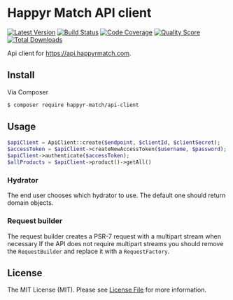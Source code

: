 # Happyr Match API client

[![Latest Version](https://img.shields.io/github/release/Happyr/match-api-client.svg?style=flat-square)](https://github.com/Happyr/match-api-client/releases)
[![Build Status](https://img.shields.io/travis/Happyr/match-api-client.svg?style=flat-square)](https://travis-ci.org/Happyr/match-api-client)
[![Code Coverage](https://img.shields.io/scrutinizer/coverage/g/Happyr/match-api-client.svg?style=flat-square)](https://scrutinizer-ci.com/g/Happyr/match-api-client)
[![Quality Score](https://img.shields.io/scrutinizer/g/Happyr/match-api-client.svg?style=flat-square)](https://scrutinizer-ci.com/g/Happyr/match-api-client)
[![Total Downloads](https://img.shields.io/packagist/dt/happyr-match/api-client.svg?style=flat-square)](https://packagist.org/packages/happyr-match/api-client)

Api client for https://api.happyrmatch.com.

## Install

Via Composer

``` bash
$ composer require happyr-match/api-client
```

## Usage

``` php
$apiClient = ApiClient::create($endpoint, $clientId, $clientSecret);
$accessToken = $apiClient->createNewAccessToken($username, $password);
$apiClient->authenticate($accessToken);
$allProducts = $apiClient->product()->getAll()
```

### Hydrator

The end user chooses which hydrator to use. The default one should return domain objects.


### Request builder

The request builder creates a PSR-7 request with a multipart stream when necessary
If the API does not require multipart streams you should remove the `RequestBuilder`
and replace it with a `RequestFactory`.



## License

The MIT License (MIT). Please see [License File](LICENSE) for more information.
